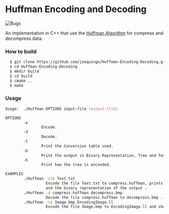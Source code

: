 # Huffman Encoding and Decoding
![Bugs](https://img.shields.io/badge/Bugs-Free*-green.svg)

An implementation in C++ that use the [Huffman Algorithm](https://en.wikipedia.org/wiki/Huffman_coding) for compress and decompress data.
### How to build
```sh
  $ git clone https://github.com/joaquingx/Huffman-Encoding-Decoding.git
  $ cd Huffman-Encoding-Decoding
  $ mkdir build
  $ cd build
  $ cmake ..
  $ make
```

### Usage

```sh
Usage:  ./Huffman OPTIONS input-file [output-file]

OPTIONS
        -e
                Encode.
        -d
                Decode.
        -t
                Print the Conversion table used.
        -b
                Print the output in Binary Representation, Tree and Text Enconding.
        -h
                Print how the tree is enconded.

EXAMPLES
        ./Huffman -ctb Text.txt
                  Encode the file Text.txt to compress.huffman, prints the conversion table
                  and the binary representation of the output .
        ./Huffman -d compress.huffman decompress.bmp
                  Decode the file compress.huffman to decompress.bmp .
        ./Huffman -cp Image.bmp EncodingImage.ll
                  Encode the file Image.bmp to EncodingImage.ll and shows the progress .

  
```




